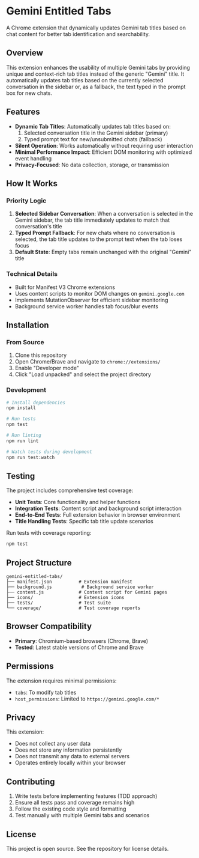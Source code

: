 # Gemini Entitled Tabs

A Chrome extension that dynamically updates Gemini tab titles based on chat content for better tab identification and searchability.

## Overview

This extension enhances the usability of multiple Gemini tabs by providing unique and context-rich tab titles instead of the generic "Gemini" title. It automatically updates tab titles based on the currently selected conversation in the sidebar or, as a fallback, the text typed in the prompt box for new chats.

## Features

- **Dynamic Tab Titles**: Automatically updates tab titles based on:
  1. Selected conversation title in the Gemini sidebar (primary)
  2. Typed prompt text for new/unsubmitted chats (fallback)
- **Silent Operation**: Works automatically without requiring user interaction
- **Minimal Performance Impact**: Efficient DOM monitoring with optimized event handling
- **Privacy-Focused**: No data collection, storage, or transmission

## How It Works

### Priority Logic

1. **Selected Sidebar Conversation**: When a conversation is selected in the Gemini sidebar, the tab title immediately updates to match that conversation's title
2. **Typed Prompt Fallback**: For new chats where no conversation is selected, the tab title updates to the prompt text when the tab loses focus
3. **Default State**: Empty tabs remain unchanged with the original "Gemini" title

### Technical Details

- Built for Manifest V3 Chrome extensions
- Uses content scripts to monitor DOM changes on `gemini.google.com`
- Implements MutationObserver for efficient sidebar monitoring
- Background service worker handles tab focus/blur events

## Installation

### From Source

1. Clone this repository
2. Open Chrome/Brave and navigate to `chrome://extensions/`
3. Enable "Developer mode"
4. Click "Load unpacked" and select the project directory

### Development

```bash
# Install dependencies
npm install

# Run tests
npm test

# Run linting
npm run lint

# Watch tests during development
npm run test:watch
```

## Testing

The project includes comprehensive test coverage:

- **Unit Tests**: Core functionality and helper functions
- **Integration Tests**: Content script and background script interaction
- **End-to-End Tests**: Full extension behavior in browser environment
- **Title Handling Tests**: Specific tab title update scenarios

Run tests with coverage reporting:
```bash
npm test
```

## Project Structure

```
gemini-entitled-tabs/
├── manifest.json          # Extension manifest
├── background.js           # Background service worker
├── content.js             # Content script for Gemini pages
├── icons/                 # Extension icons
├── tests/                 # Test suite
└── coverage/              # Test coverage reports
```

## Browser Compatibility

- **Primary**: Chromium-based browsers (Chrome, Brave)
- **Tested**: Latest stable versions of Chrome and Brave

## Permissions

The extension requires minimal permissions:
- `tabs`: To modify tab titles
- `host_permissions`: Limited to `https://gemini.google.com/*`

## Privacy

This extension:
- Does not collect any user data
- Does not store any information persistently
- Does not transmit any data to external servers
- Operates entirely locally within your browser

## Contributing

1. Write tests before implementing features (TDD approach)
2. Ensure all tests pass and coverage remains high
3. Follow the existing code style and formatting
4. Test manually with multiple Gemini tabs and scenarios

## License

This project is open source. See the repository for license details.